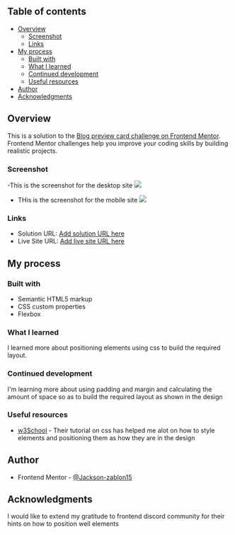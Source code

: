 ## Table of contents

- [Overview](#overview)
  - [Screenshot](#screenshot)
  - [Links](#links)
- [My process](#my-process)
  - [Built with](#built-with)
  - [What I learned](#what-i-learned)
  - [Continued development](#continued-development)
  - [Useful resources](#useful-resources)
- [Author](#author)
- [Acknowledgments](#acknowledgments)

## Overview

This is a solution to the [Blog preview card challenge on Frontend Mentor](https://www.frontendmentor.io/challenges/blog-preview-card-ckPaj01IcS). Frontend Mentor challenges help you improve your coding skills by building realistic projects. 

### Screenshot
-This is the screenshot for the desktop site
![](./images/desktopScreenshot.png)

- THis is the screenshot for the mobile site
![](./images/mobileScreenshot.png)

### Links

- Solution URL: [Add solution URL here](https://your-solution-url.com)
- Live Site URL: [Add live site URL here](https://your-live-site-url.com)

## My process

### Built with

- Semantic HTML5 markup
- CSS custom properties
- Flexbox

### What I learned
I learned more about positioning elements using css to build the required layout.

### Continued development

I'm learning more about using padding and margin and calculating the amount of space so as to build the required layout as shown in the design


### Useful resources

- [w3School](https://www.w3schools.com/) - Their tutorial on css has helped me alot on how to style elements and positioning them as how they are in the design


## Author

- Frontend Mentor - [@Jackson-zablon15](https://www.frontendmentor.io/profile/Jackson-zablon15)

## Acknowledgments

I would like to extend my gratitude to frontend discord community for their hints on how to position well elements